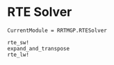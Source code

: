 # RTE Solver

```@meta
CurrentModule = RRTMGP.RTESolver
```

```@docs
rte_sw!
expand_and_transpose
rte_lw!
```


